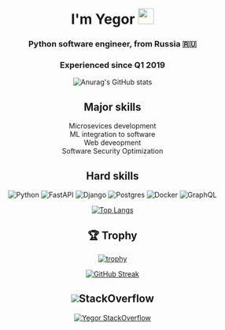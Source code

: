 <h1 align="center">I'm Yegor
<img src="https://github.com/blackcater/blackcater/raw/main/images/Hi.gif" height="32"/></h1>
<h3 align="center">Python software engineer, from Russia 🇷🇺</h3>
<h3 align="center">Experienced since Q1 2019</h3>

<div class="container" align="center">
  
  ![Anurag's GitHub stats](https://github-readme-stats.vercel.app/api?username=Mastermind-U&show_icons=true&theme=radical)


<h2 align="center">Major skills</h2>
  <div>Microsevices development</div>
  <div>ML integration to software</div>
  <div>Web deveopment</div>
  <div>Software Security Optimization</div>


<h2>Hard skills</h2>

  ![Python](https://img.shields.io/badge/python-3670A0?style=for-the-badge&logo=python&logoColor=ffdd54)
  ![FastAPI](https://img.shields.io/badge/FastAPI-005571?style=for-the-badge&logo=fastapi)
  ![Django](https://img.shields.io/badge/django-%23092E20.svg?style=for-the-badge&logo=django&logoColor=white)
  ![Postgres](https://img.shields.io/badge/postgres-%23316192.svg?style=for-the-badge&logo=postgresql&logoColor=white)
  ![Docker](https://img.shields.io/badge/docker-%230db7ed.svg?style=for-the-badge&logo=docker&logoColor=white)
  ![GraphQL](https://img.shields.io/badge/-GraphQL-E10098?style=for-the-badge&logo=graphql&logoColor=white)


[![Top Langs](https://github-readme-stats.vercel.app/api/top-langs/?username=Mastermind-U&layout=compact)](https://github.com/anuraghazra/github-readme-stats)
  
<h2>🏆 Trophy</h2>

[![trophy](https://github-profile-trophy.vercel.app/?username=Mastermind-U&theme=onedark)](https://github.com/ryo-ma/github-profile-trophy)

[![GitHub Streak](https://github-readme-streak-stats.herokuapp.com/?user=Mastermind-U)](https://git.io/streak-stats)

<h2><img src="https://stackoverflow.com/favicon.ico">StackOverflow</h2>

[![Yegor StackOverflow](https://github-readme-stackoverflow.vercel.app/?userID=10530984&theme=dark)](https://stackoverflow.com/users/10530984/yegor)

</div>
<!--
**Mastermind-U/Mastermind-U** is a ✨ _special_ ✨ repository because its `README.md` (this file) appears on your GitHub profile.

Here are some ideas to get you started:

- 🔭 I’m currently working on ...
- 🌱 I’m currently learning ...
- 👯 I’m looking to collaborate on ...
- 🤔 I’m looking for help with ...
- 💬 Ask me about ...
- 📫 How to reach me: ...
- 😄 Pronouns: ...
- ⚡ Fun fact: ...
-->
